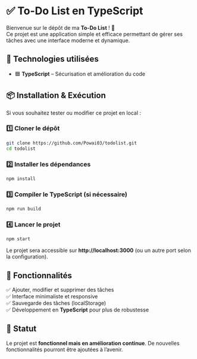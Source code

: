 # ✅ To-Do List en TypeScript

Bienvenue sur le dépôt de ma **To-Do List** ! 📝  
Ce projet est une application simple et efficace permettant de gérer ses tâches avec une interface moderne et dynamique.  

## 🚀 Technologies utilisées  

- 🟦 **TypeScript** – Sécurisation et amélioration du code

## 📦 Installation & Exécution  

Si vous souhaitez tester ou modifier ce projet en local :  

### 1️⃣ Cloner le dépôt  
```bash
git clone https://github.com/Powai03/todolist.git
cd todolist
```

### 2️⃣ Installer les dépendances  
```bash
npm install
```

### 3️⃣ Compiler le TypeScript (si nécessaire)  
```bash
npm run build
```

### 4️⃣ Lancer le projet  
```bash
npm start
```
Le projet sera accessible sur **http://localhost:3000** (ou un autre port selon la configuration).  

## 📌 Fonctionnalités  

✅ Ajouter, modifier et supprimer des tâches  
✅ Interface minimaliste et responsive  
✅ Sauvegarde des tâches (localStorage)  
✅ Développement en **TypeScript** pour plus de robustesse  

## 🚧 Statut  

Le projet est **fonctionnel mais en amélioration continue**. De nouvelles fonctionnalités pourront être ajoutées à l’avenir.  
